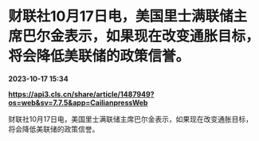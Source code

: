 # 财联社10月17日电，美国里士满联储主席巴尔金表示，如果现在改变通胀目标，将会降低美联储的政策信誉。

**2023-10-17 15:34**

**https://api3.cls.cn/share/article/1487949?os=web&sv=7.7.5&app=CailianpressWeb**

财联社10月17日电，美国里士满联储主席巴尔金表示，如果现在改变通胀目标，将会降低美联储的政策信誉。
